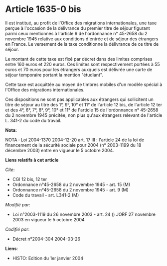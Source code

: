 # Article 1635-0 bis

Il est institué, au profit de l'Office des migrations internationales, une taxe perçue à l'occasion de la délivrance du
premier titre de séjour figurant parmi ceux mentionnés à l'article 9 de l'ordonnance n° 45-2658 du 2 novembre 1945 relative
aux conditions d'entrée et de séjour des étrangers en France. Le versement de la taxe conditionne la délivrance de ce titre
de séjour.

Le montant de cette taxe est fixé par décret dans des limites comprises entre 160 euros et 220 euros. Ces limites sont
respectivement portées à 55 euros et 70 euros pour les étrangers auxquels est délivrée une carte de séjour temporaire portant
la mention "étudiant".

Cette taxe est acquittée au moyen de timbres mobiles d'un modèle spécial à l'Office des migrations internationales.

Ces dispositions ne sont pas applicables aux étrangers qui sollicitent un titre de séjour au titre des 1°, 9°, 10° et 11° de
l'article 12 bis, de l'article 12 ter et des 4°, 6°, 7°, 8°, 9°, 10° et 11° de l'article 15 de l'ordonnance n° 45-2658 du 2
novembre 1945 précitée, non plus qu'aux étrangers relevant de l'article L. 341-2 du code du travail.

**Nota:**

NOTA : Loi 2004-1370 2004-12-20 art. 17 III : l'article 24 de la loi de financement de la sécurité sociale pour 2004 (n°
2003-1199 du 18 décembre 2003) entre en vigueur le 5 octobre 2004.

**Liens relatifs à cet article**

_Cite_:

  - CGI 12 bis, 12 ter
  - Ordonnance n°45-2658 du 2 novembre 1945 - art. 15 (M)
  - Ordonnance n°45-2658 du 2 novembre 1945 - art. 9 (M)
  - Code du travail - art. L341-2 (M)

_Modifié par_:

  - Loi n°2003-1119 du 26 novembre 2003 - art. 24 () JORF 27 novembre 2003 en vigueur le 5 octobre 2004

_Codifié par_:

  - Décret n°2004-304 2004-03-26

**Liens**:

  - HISTO: Edition du 1er janvier 2004
